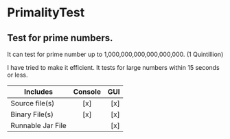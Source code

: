 # PrimalityTest
Test for prime numbers.
-------------------------------
It can test for prime number up to 1,000,000,000,000,000,000. (1 Quintillion)

I have tried to make it efficient. It tests for large numbers within 15 seconds or less.

| Includes           | Console       | GUI   |
| ------------------ |:-------------:| -----:|
| Source file(s)     | [x] | [x] |
| Binary File(s)     | [x]      |  [x] |
| Runnable Jar File  |       |    [x] |

